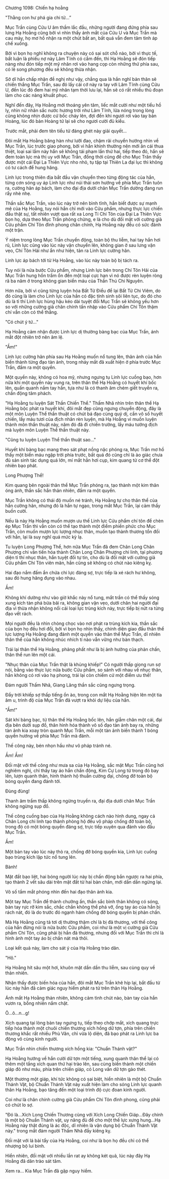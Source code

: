 




Chương 1098: Chiến hạ hoằng


"Thằng con hư phá gia chi tử…”

Mục Trần cùng Cửu U âm thầm lắc đầu, những người đang đứng phía sau lưng Hạ Hoằng cũng bởi vì nhìn thấy ánh mắt của Cửu U và Mục Trần mà cau mày, họ mơ hồ nhận ra một chút bất an, bất quá vẫn đem tâm tình áp chế xuống.

Bởi vì bọn họ nghĩ không ra chuyện này có sai sót chỗ nào, bởi vì thực tế, bất luận là phiếu nợ này Lâm Tĩnh có cầm đến, thì Hạ Hoằng sẽ đón tiếp nàng như đón tiếp một mỹ nhân rơi vào hang cọp còn những thứ phía sau, có lẽ song phương đều sẽ không thừa nhận.

Sở dĩ hắn chấp nhận đề nghị như vậy, chẳng qua là hắn nghĩ bản thân sẽ chiến thắng Mục Trần, sau đó lấy cái cớ này ra tay với Lâm Tĩnh cùng Cửu U, đến lúc đó đem hai mỹ nhân tạm thời lưu lại, hắn sẽ có rất nhiều thủ đoạn làm cho các nàng khuất phục.

Nghĩ đến đây, Hạ Hoằng mới thoáng yên tâm, liếc mắt cười như một tiểu hồ ly, nhìn nữ nhân sắc nước hương trời như Lâm Tĩnh, lửa nóng trong lòng cũng không nhịn được cứ bốc cháy lên, đợi đến khi ngươi rơi vào tay bản Hoàng, lúc đó bản Hoàng tử lại sẽ cho ngươi cười đủ kiểu.

Trước mắt, phải đem tên tiểu tử đáng ghét này giải quyết…

Đôi mắt Hạ Hoằng băng hàn như lưỡi đao, chậm rãi chuyển hướng nhìn về Mục Trần, lúc trước giao phong, bởi vì hắn khinh thường nên mới ăn cái thua thiệt, loại sai lầm này hắn sẽ không tái phạm lần thứ hai, tiếp theo đó, hắn sẽ đem toàn lực mà thị uy với Mục Trần, đồng thời cũng để cho Mục Trân thấy được một cái Đại La Thiên Vực nho nhỏ, tụ tập tại Thiên La đại lục thì không có tư cách để hung hăng.

Linh lực trong thiên địa bắt đầu vận chuyển theo từng động tác của hắn, từng cơn sóng uy áp Linh lực như núi thái sơn hướng về phía Mục Trần tuôn ra, cường hãn áp bách, làm cho đại địa dưới chân Mục Trần dường đang run rẩy nhè nhẹ.

Thần sắc Mục Trần, vào lúc này trở nên bình tĩnh, hắn biết được sự mạnh mẽ của Hạ Hoằng, tuy nói hắn chỉ mới vào Cửu phẩm, nhưng thực lực chiến đấu thật sự, tất nhiên vượt qua rất xa Long Tí Chí Tôn của Đại La Thiên Vực bọn họ, dựa theo Mục Trần phỏng chừng, e là cho dù đối mặt với cường giả Cửu phẩm Chí Tôn đỉnh phong chân chính, Hạ Hoằng này đều có sức đánh một trận.

Ý niệm trong lòng Mục Trần chuyển động, toàn bộ thu liễm, hai tay hắn hơi rũ, Linh lực cũng vào lúc này vận chuyển lên, không gian ở sau lưng vặn vẹo, Chí Tôn Hải như ẩn như hiện, tản ra Linh lực cường hãn.

Linh lực áp bách tới từ Hạ Hoằng, vào lúc này toàn bộ bị tách ra.

Tuy nói là nửa bước Cửu phẩm, nhưng Linh lực bên trong Chí Tôn Hải của Mục Trần hung hồn trầm ổn đến một loại cực hạn vì nó được rèn luyện ròng rã ba năm ở trong không gian biển máu của Thần Thú Chi Nguyên.

Hơn nữa, bởi vì cũng từng luyện hóa Bất Tử Điểu để lại Bất Tử Chi Viêm, do đó cũng là làm cho Linh lực của hắn có đặc tính sinh sôi liên tục, do đó cho dù là tỉ thí Linh lực hùng hậu kéo dài tuyệt đối Mục Trần sẽ không yếu hơn so với những cường giả chân chính tấn nhập vào Cửu phẩm Chí Tôn thậm chí vẫn còn có thể thắng.

"Có chút ý tứ…"

Hạ Hoằng cảm nhận được Linh lực dị thường bàng bạc của Mục Trần, ánh mắt đột nhiên trở nên âm lệ.

"Ầm!"

Linh lực cường hãn phía sau Hạ Hoằng muốn nổ tung lên, thân ảnh của hắn biến thành từng đạo tàn ảnh, trong nháy mắt đã xuất hiện ở phía trước Mục Trần, đấm ra một quyền.

Một quyền này, không có hoa mỹ, nhưng ngưng tụ Linh lực cuồng bạo, hơn nữa khi một quyền này vung ra, trên thân thể Hạ Hoằng có huyết khí bốc lên, quấn quanh nắm tay hắn, tựa như là có thanh âm chém giết truyền ra, chấn động tâm phách.

"Hạ Hoằng tu luyện Sát Thần Chiến Thể." Thấm Nhã nhìn trên thân thể Hạ Hoằng bộc phát ra huyết khí, đôi mắt đẹp cũng ngưng chuyển động, đây là một môn Luyện Thể thần thuật có chút bá đạo cùng quỷ dị, cần vô số huyết chiến, lấy máu tươi của địch nhân rèn luyện, mà Hạ Hoằng vì muốn luyện thành môn thần thuật này, năm đó đã đi chiến trường, lấy máu tướng địch mà luyện môn Luyện Thể thần thuật này.

"Cũng tu luyện Luyện Thể thần thuật sao…"

Huyết khí bàng bạc mang theo sát phạt nồng nặc phóng ra, Mục Trần mơ hồ thấy một biển máu ngập trời phía trước, bất quá đó cũng chỉ là ảo giác chưa đủ sản sinh tác dụng quá lớn, mí mắt hắn hơi cụp, kim quang từ cơ thể đột nhiên bạo phát.

Long Phượng Thể!

Kim quang bên ngoài thân thể Mục Trần phóng ra, tạo thành một kim thân óng ánh, thần sắc hắn thản nhiên, đấm ra một quyền.

Mục Trần không có thái độ muốn né tránh, Hạ Hoằng tự cho thân thể của hắn cường hãn, nhưng đó là hắn tự ngạo, trong mắt Mục Trần, lại cảm thấy buồn cười.

Nếu là này Hạ Hoằng muốn mượn ưu thế Linh lực Cửu phẩm chí tôn để chèn ép Mục Trần thì vẫn còn có thể tạo thành một điểm phiền phức cho Mục Trần, còn muốn mượn lực lượng nhục thân, muốn tạo thành thương tổn đối với hắn, lại là suy nghĩ quá mức kỳ lạ.

Tu luyện Long Phượng Thể, hơn nữa Mục Trần đã đem Chân Long Chân Phượng chi văn tiến hóa thành Chân Long Chân Phượng chi linh, tại phương diện tỉ thí nhục thân, hắn tuyệt đối tự tin, cho dù là đối mặt với cường giả Cửu phẩm Chí Tôn viên mãn, hắn cũng sẽ không có chút nào kiêng kỵ.

Hai đạo nắm đấm ẩn chứa chi lực đáng sợ, trực tiếp là xé rách hư không, sau đó hung hăng đụng vào nhau.

Ầm!

Không khí dường như vào giờ khắc này nổ tung, mắt trần có thể thấy sóng xung kích tàn phá bừa bãi ra, không gian vặn vẹo, dưới chân hai người đại địa vì thừa nhận không nổi cái loại lực trùng kích này, trực tiếp bị nứt ra từng đạo vết rách.

Mọi người đều là nhìn chòng chọc vào nơi phát ra trùng kích kia, thần sắc của bọn họ đều hơi đổi, bởi vì bọn họ nhìn thấy, chính diện giao đấu thân thể lực lượng Hạ Hoằng đang đánh một quyền vào thân thể Mục Trần, dĩ nhiên thân thể của hắn không nhúc nhích tí nào vẫn vững như bàn thạch.

Trái lại thân thể Hạ Hoằng, phảng phất như là bị ảnh hưởng của phản chấn, thân thể run lên một cái.

"Nhục thân của Mục Trần thật là khủng khiếp!" Có người thấp giọng run sợ nói, bằng vào thực lực nửa bước Cửu phẩm, so sánh với nhau về nhục thân, hắn không có rơi vào hạ phong, trái lại còn chiếm cứ một điểm ưu thế!

Đám người Thấm Nhã, Giang Lăng thần sắc cũng ngưng trọng.

Đầy trời khiếp sợ thấp tiếng ồn ào, trong con mắt Hạ Hoằng hiện lên một tia âm u, trình độ của Mục Trần đã vượt ra khỏi dự liệu của hắn.

"Ầm!"

Sát khí bàng bạc, từ thân thể Hạ Hoằng bốc lên, hắn giẫm chân một cái, đại địa bên dưới sụp đổ, thân hình hóa thành vô số đạo tàn ảnh bay ra, những tàn ảnh kia xoay tròn quanh Mục Trần, mỗi một tàn ảnh biến thành 1 bóng quyền hướng về phía Mục Trần mà đánh.

Thế công này, bén nhọn hầu như vô pháp tránh né.

Ầm! Ầm!

Đối mặt với thế công như mưa sa của Hạ Hoằng, sắc mặt Mục Trần cũng hơi nghiêm nghị, chỉ thấy tay áo hắn chấn động, Kim Cự Long từ trong đó bay lên, lượn quanh thân, hình thành hộ thuẫn cường đại, chống đỡ toàn bộ bóng quyền đang đánh tới.

Đùng đùng!

Thanh âm trầm thấp không ngừng truyền ra, đại địa dưới chân Mục Trần không ngừng sụp đổ.

Thế công cuồng bạo của Hạ Hoằng không cách nào hình dung, ngay cả Chân Long chi linh tạo thành phòng hộ đều vô pháp chống đỡ toàn bộ, trong đó có một bóng quyền đáng sợ, trực tiếp xuyên qua đánh vào đầu Mục Trần.

Ầm!

Một bàn tay vào lúc này thò ra, chống đỡ bóng quyền kia, Linh lực cuồng bạo trùng kích lập tức nổ tung lên.

Bành!

Mặt đất bạo liệt, hai bóng người lúc này bị chấn động bắn ngược ra hai phía, tạo thành 2 vết sâu dài trên mặt đất từ hai bàn chân, mới dần dần ngừng lại.

Vô số tầm mắt phóng nhìn đến hai đạo thân ảnh kia.

Một tay Mục Trần để thành chưởng ấn, thần sắc bình thản không có sóng, bàn tay rực rỡ kim sắc, chắc chắn không thể phá vỡ, ống tay áo của hắn bị rách nát, đó là do trước đó ngạnh hám chống đỡ bóng quyền bị phản chấn.

Mà Hạ Hoằng cũng tả tơi dị thường thậm chí là bị đả thương, với thế công của hắn đừng nói là nửa bước Cửu phẩm, coi như là một vị cường giả Cửu phẩm Chí Tôn, cũng phải bị hắn đả thương, nhưng đối với Mục Trần thì chỉ là hình ảnh một tay áo bị chấn nát mà thôi.

Loại kết quả này, làm cho sát ý của Hạ Hoằng trào dân.

"Hô."

Hạ Hoằng hít sâu một hơi, khuôn mặt dần dần thu liễm, sau cùng quy về thản nhiên.

Nhận thấy được biến hóa của hắn, đôi mắt Mục Trần khẽ híp lại, bắt đầu từ lúc này hắn đã cảm giác nguy hiểm phát ra từ trên thân Hạ Hoằng.

Ánh mắt Hạ Hoằng thản nhiên, không cảm tình chút nào, bàn tay của hắn vươn ra, bỗng nhiên nắm chặt.

Ô...ô...n...g!

Xích quang tại lòng bàn tay ngưng tụ, tiếp theo chớp mắt, xích quang trực tiếp hóa thành một chuôi chiến thương xích hồng dữ tợn, phía trên chiến thương khắc rất nhiều Phù Văn, chỉ vừa lộ diện, đã bạo phát ra Linh lực ba động vô cùng kinh người.

Mục Trần nhìn chiến thương xích hồng kia: "Chuẩn Thánh vật?"

Hạ Hoằng hướng về hắn cười dữ tợn một tiếng, xung quanh thân thể lại có thêm một tầng xích quan thứ hai trào lên, sau cùng biến thành một chiến giáp đỏ như máu, phía trên chiến giáp, có Long văn dữ tợn gào thét.

Một thương một giáp, khí tức không có sai biệt, hiển nhiên là một bộ Chuẩn Thánh Vật, bộ Chuẩn Thánh Vật này xuất hiện làm cho sóng Linh lực quanh thân Hạ Hoằng, bạo tăng đến một loại trình độ cực đoan kinh người.

Coi như là chân chính cường giả Cửu phẩm Chí Tôn đỉnh phong, cũng phải có chút lo sợ.

"Đó là…Xích Long Chiến Thương cùng với Xích Long Chiến Giáp…Đây chính là một bộ Chuẩn Thánh vật, uy năng đủ để cho một thế lực xưng hung…Hạ Hoằng này thật đúng là ác độc, dĩ nhiên là vận dụng bộ Chuẩn Thánh Vật này." trong mắt đám người Thấm Nhã đầy kiêng kỵ.

Đối mặt với lá bài tẩy của Hạ Hoằng, coi như là bọn họ đều chỉ có thể nhượng bộ lui binh.

Hiển nhiên, đối mặt với nhiều lần rat ay không két quả, lúc này đây Hạ Hoằng đã dân trào sát tâm.

Xem ra… Kia Mục Trần đã gặp nguy hiểm.




